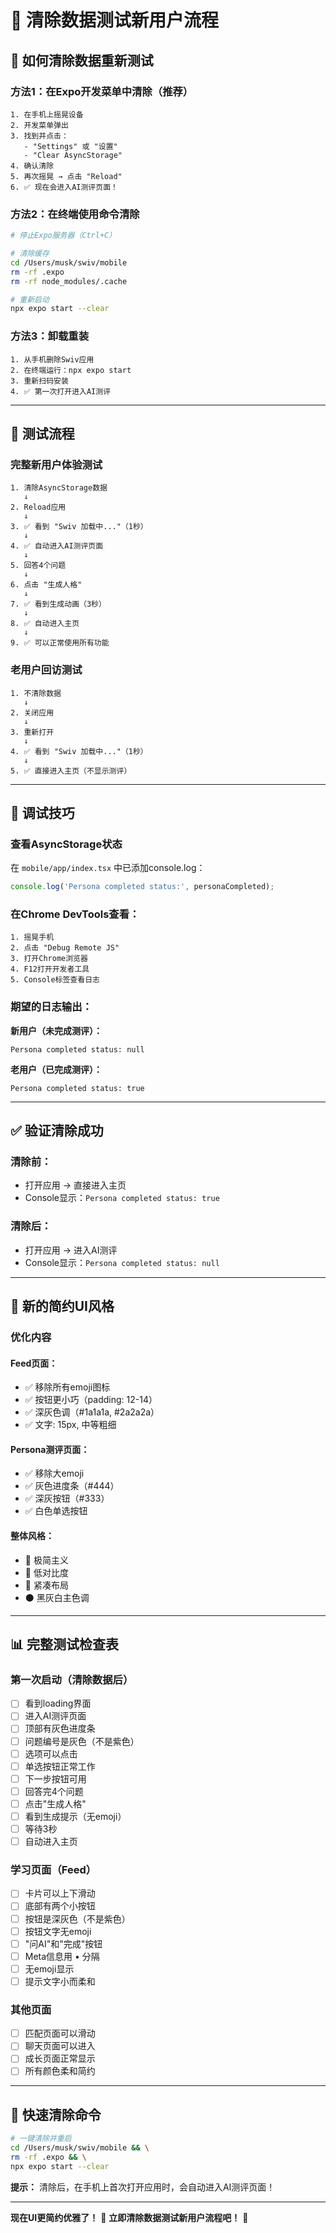 # 🧹 清除数据测试新用户流程

## 📱 如何清除数据重新测试

### 方法1：在Expo开发菜单中清除（推荐）

```
1. 在手机上摇晃设备
2. 开发菜单弹出
3. 找到并点击：
   - "Settings" 或 "设置"
   - "Clear AsyncStorage"
4. 确认清除
5. 再次摇晃 → 点击 "Reload"
6. ✅ 现在会进入AI测评页面！
```

### 方法2：在终端使用命令清除

```bash
# 停止Expo服务器（Ctrl+C）

# 清除缓存
cd /Users/musk/swiv/mobile
rm -rf .expo
rm -rf node_modules/.cache

# 重新启动
npx expo start --clear
```

### 方法3：卸载重装

```
1. 从手机删除Swiv应用
2. 在终端运行：npx expo start
3. 重新扫码安装
4. ✅ 第一次打开进入AI测评
```

---

## 🎯 测试流程

### 完整新用户体验测试

```
1. 清除AsyncStorage数据
   ↓
2. Reload应用
   ↓
3. ✅ 看到 "Swiv 加载中..."（1秒）
   ↓
4. ✅ 自动进入AI测评页面
   ↓
5. 回答4个问题
   ↓
6. 点击 "生成人格"
   ↓
7. ✅ 看到生成动画（3秒）
   ↓
8. ✅ 自动进入主页
   ↓
9. ✅ 可以正常使用所有功能
```

### 老用户回访测试

```
1. 不清除数据
   ↓
2. 关闭应用
   ↓
3. 重新打开
   ↓
4. ✅ 看到 "Swiv 加载中..."（1秒）
   ↓
5. ✅ 直接进入主页（不显示测评）
```

---

## 🐛 调试技巧

### 查看AsyncStorage状态

在 `mobile/app/index.tsx` 中已添加console.log：

```typescript
console.log('Persona completed status:', personaCompleted);
```

### 在Chrome DevTools查看：

```
1. 摇晃手机
2. 点击 "Debug Remote JS"
3. 打开Chrome浏览器
4. F12打开开发者工具
5. Console标签查看日志
```

### 期望的日志输出：

**新用户（未完成测评）：**
```
Persona completed status: null
```

**老用户（已完成测评）：**
```
Persona completed status: true
```

---

## ✅ 验证清除成功

### 清除前：
- 打开应用 → 直接进入主页
- Console显示：`Persona completed status: true`

### 清除后：
- 打开应用 → 进入AI测评
- Console显示：`Persona completed status: null`

---

## 🎨 新的简约UI风格

### 优化内容

#### Feed页面：
- ✅ 移除所有emoji图标
- ✅ 按钮更小巧（padding: 12-14）
- ✅ 深灰色调（#1a1a1a, #2a2a2a）
- ✅ 文字: 15px, 中等粗细

#### Persona测评页面：
- ✅ 移除大emoji
- ✅ 灰色进度条（#444）
- ✅ 深灰按钮（#333）
- ✅ 白色单选按钮

#### 整体风格：
- 🎯 极简主义
- 🎨 低对比度
- 📏 紧凑布局
- ⚫ 黑灰白主色调

---

## 📊 完整测试检查表

### 第一次启动（清除数据后）

- [ ] 看到loading界面
- [ ] 进入AI测评页面
- [ ] 顶部有灰色进度条
- [ ] 问题编号是灰色（不是紫色）
- [ ] 选项可以点击
- [ ] 单选按钮正常工作
- [ ] 下一步按钮可用
- [ ] 回答完4个问题
- [ ] 点击"生成人格"
- [ ] 看到生成提示（无emoji）
- [ ] 等待3秒
- [ ] 自动进入主页

### 学习页面（Feed）

- [ ] 卡片可以上下滑动
- [ ] 底部有两个小按钮
- [ ] 按钮是深灰色（不是紫色）
- [ ] 按钮文字无emoji
- [ ] "问AI"和"完成"按钮
- [ ] Meta信息用 • 分隔
- [ ] 无emoji显示
- [ ] 提示文字小而柔和

### 其他页面

- [ ] 匹配页面可以滑动
- [ ] 聊天页面可以进入
- [ ] 成长页面正常显示
- [ ] 所有颜色柔和简约

---

## 🚀 快速清除命令

```bash
# 一键清除并重启
cd /Users/musk/swiv/mobile && \
rm -rf .expo && \
npx expo start --clear
```

**提示：** 清除后，在手机上首次打开应用时，会自动进入AI测评页面！

---

**现在UI更简约优雅了！** 🎨
**立即清除数据测试新用户流程吧！** 🚀


